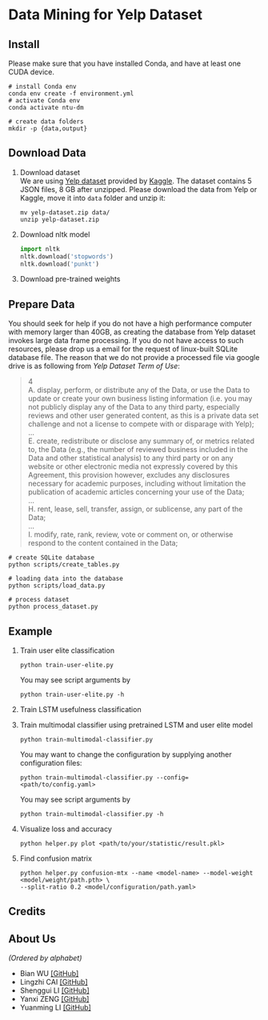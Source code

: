 # Data Mining for Yelp Dataset

## Install

Please make sure that you have installed Conda, and have at least one CUDA device.  
```shell script
# install Conda env
conda env create -f environment.yml
# activate Conda env
conda activate ntu-dm

# create data folders
mkdir -p {data,output}
```

## Download Data
1. Download dataset  
We are using [Yelp dataset](https://www.yelp.com/dataset/challenge) provided by [Kaggle](https://www.kaggle.com/yelp-dataset/yelp-dataset/download). The dataset contains 5 JSON files, 8 GB after unzipped. Please download the data from Yelp or Kaggle, move it into `data` folder and unzip it:
    ```shell script
    mv yelp-dataset.zip data/
    unzip yelp-dataset.zip
    ```

2. Download nltk model
    ```python
    import nltk
    nltk.download('stopwords')
    nltk.download('punkt')
    ```
3. Download pre-trained weights


## Prepare Data
You should seek for help if you do not have a high performance computer with memory larger than
40GB, as creating the database from Yelp dataset invokes large data frame processing. 
If you do not
have access to such resources, please drop us a email for the request of linux-built SQLite 
database file. The reason that we do not provide a processed file via google drive is as following from 
_Yelp Dataset Term of Use_:
> 4  
> A. display, perform, or distribute any of the Data, or use the Data to update or create
your own business listing information (i.e. you may not publicly display any of the Data to any
third party, especially reviews and other user generated content, as this is a private data set
challenge and not a license to compete with or disparage with Yelp);  
> ...  
> E. create, redistribute or disclose any summary of, or metrics related to, the Data (e.g.,
the number of reviewed business included in the Data and other statistical analysis) to any third
party or on any website or other electronic media not expressly covered by this Agreement, this
provision however, excludes any disclosures necessary for academic purposes, including
without limitation the publication of academic articles concerning your use of the Data;  
> ...  
> H. rent, lease, sell, transfer, assign, or sublicense, any part of the Data;  
> ...  
> I. modify, rate, rank, review, vote or comment on, or otherwise respond to the content
contained in the Data;    
```shell script
# create SQLite database
python scripts/create_tables.py

# loading data into the database
python scripts/load_data.py

# process dataset
python process_dataset.py
```

## Example
1. Train user elite classification
    ```shell script
    python train-user-elite.py
    ```
    You may see script arguments by
    ```shell script
    python train-user-elite.py -h
    ```
2. Train LSTM usefulness classification
 
3. Train multimodal classifier using pretrained LSTM and user elite model
    ```shell script
    python train-multimodal-classifier.py
    ```
    You may want to change the configuration by supplying another configuration files:
    ```shell script
    python train-multimodal-classifier.py --config=<path/to/config.yaml>
    ```
    You may see script arguments by
    ```shell script
    python train-multimodal-classifier.py -h
    ```
4. Visualize loss and accuracy
    ```shell script
    python helper.py plot <path/to/your/statistic/result.pkl>
    ```
5. Find confusion matrix
    ```shell script
    python helper.py confusion-mtx --name <model-name> --model-weight <model/weight/path.pth> \
    --split-ratio 0.2 <model/configuration/path.yaml>
    ```
## Credits

## About Us
_(Ordered by alphabet)_
- Bian WU [\[GitHub\]]()
- Lingzhi CAI [\[GitHub\]]()
- Shenggui LI [\[GitHub\]]()
- Yanxi ZENG [\[GitHub\]]()
- Yuanming LI [\[GitHub\]](https://github.com/YuanmingLeee)
